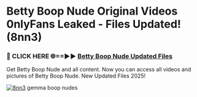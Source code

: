 # Betty Boop Nude Original Videos 0nlyFans Leaked - Files Updated! (8nn3)

<h3>🔴 CLICK HERE 🌐==►► <a href="https://tinyurl.com/yrmya6cz" rel="nofollow">Betty Boop Nude Updated Files</a></h3>

Get Betty Boop Nude and all content. Now you can access all videos and pictures of Betty Boop Nude. New Updated Files 2025!

[![8nn3](https://i.imgur.com/FMdXYCs.gif)](https://tinyurl.com/yrmya6cz)
gemma boop nudes